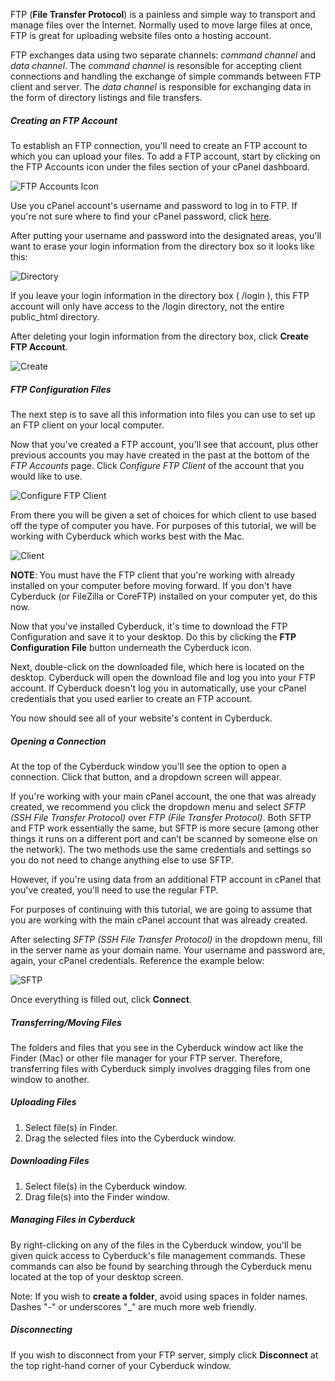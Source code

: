 FTP (**File Transfer Protocol**) is a painless and simple way to transport and manage files over the Internet. Normally used to move large files at once, FTP is great for uploading website files onto a hosting account. 

FTP exchanges data using two separate channels: *command channel* and *data channel*. The *command channel* is resonsible for accepting client connections and handling the exchange of simple commands between FTP client and server. The *data channel* is responsible for exchanging data in the form of directory listings and file transfers. 

##### Creating an FTP Account

To establish an FTP connection, you'll need to create an FTP account to which you can upload your files. To add a FTP account, start by clicking on the FTP Accounts icon under the files section of your cPanel dashboard. 

![FTP Accounts Icon](http://i1071.photobucket.com/albums/u516/Brumface/Screen%20Shot%202015-08-26%20at%2011.31.59%20AM_zps2jgsempi.png)

Use you cPanel account's username and password to log in to FTP. If you're not sure where to find your cPanel password, click [here](http://docs.reclaimhosting.com/FAQ/I-can't-remember-my-password./#ftp-cpanel-password).

After putting your username and password into the designated areas, you'll want to erase your login information from the directory box so it looks like this:

![Directory](http://i1071.photobucket.com/albums/u516/Brumface/Screen%20Shot%202015-08-26%20at%2011.57.51%20AM_zpssi1ggcok.png)

If you leave your login information in the directory box ( /login ), this FTP account will only have access to the /login directory, not the entire public_html directory. 

After deleting your login information from the directory box, click **Create FTP Account**.

![Create](http://i1071.photobucket.com/albums/u516/Brumface/Screen%20Shot%202015-08-26%20at%2012.04.34%20PM_zpsbseeettc.png)

##### FTP Configuration Files

The next step is to save all this information into files you can use to set up an FTP client on your local computer.

Now that you've created a FTP account, you'll see that account, plus other previous accounts you may have created in the past at the bottom of the *FTP Accounts* page. Click *Configure FTP Client* of the account that you would like to use.

![Configure FTP Client](http://i1071.photobucket.com/albums/u516/Brumface/Screen%20Shot%202015-08-26%20at%2012.09.18%20PM_zpsd4epamz1.png)

From there you will be given a set of choices for which client to use based off the type of computer you have. For purposes of this tutorial, we will be working with Cyberduck which works best with the Mac. 

![Client](http://i1071.photobucket.com/albums/u516/Brumface/86e1ff36-ec8a-47c2-b391-7f96f8f083df_zps0yfgiiyr.png)

**NOTE**: You must have the FTP client that you're working with already installed on your computer before moving forward. If you don't have Cyberduck (or FileZilla or CoreFTP) installed on your computer yet, do this now.

Now that you've installed Cyberduck, it's time to download the FTP Configuration and save it to your desktop. Do this by clicking the **FTP Configuration File** button underneath the Cyberduck icon. 

Next, double-click on the downloaded file, which here is located on the desktop. Cyberduck will open the download file and log you into your FTP account. If Cyberduck doesn't log you in automatically, use your cPanel credentials that you used earlier to create an FTP account. 

You now should see all of your website's content in Cyberduck. 

##### Opening a Connection

At the top of the Cyberduck window you'll see the option to open a connection. Click that button, and a dropdown screen will appear. 

If you're working with your main cPanel account, the one that was already created, we recommend you click the dropdown menu and select *SFTP (SSH File Transfer Protocol)* over *FTP (File Transfer Protocol)*. Both SFTP and FTP work essentially the same, but SFTP is more secure (among other things it runs on a different port and can’t be scanned by someone else on the network). The two methods use the same credentials and settings so you do not need to change anything else to use SFTP. 

However, if you're using data from an additional FTP account in cPanel that you've created, you'll need to use the regular FTP. 

For purposes of continuing with this tutorial, we are going to assume that you are working with the main cPanel account that was already created. 

After selecting *SFTP (SSH File Transfer Protocol)* in the dropdown menu, fill in the server name as your domain name. Your username and password are, again, your cPanel credentials. Reference the example below:

![SFTP](http://i1071.photobucket.com/albums/u516/Brumface/Screen%20Shot%202015-08-26%20at%201.49.07%20PM_zps16dmhof8.png)

Once everything is filled out, click **Connect**.

##### Transferring/Moving Files

The folders and files that you see in the Cyberduck window act like the Finder (Mac) or other file manager for your FTP server. Therefore, transferring files with Cyberduck simply involves dragging files from one window to another.

##### Uploading Files

1. Select file(s) in Finder.
2. Drag the selected files into the Cyberduck window.

##### Downloading Files

1. Select file(s) in the Cyberduck window.
2. Drag file(s) into the Finder window.

##### Managing Files in Cyberduck

By right-clicking on any of the files in the Cyberduck window, you'll be given quick access to Cyberduck's file management commands. These commands can also be found by searching through the Cyberduck menu located at the top of your desktop screen. 

Note: If you wish to **create a folder**, avoid using spaces in folder names. Dashes "-" or underscores "_" are much more web friendly.

##### Disconnecting

If you wish to disconnect from your FTP server, simply click **Disconnect** at the top right-hand corner of your Cyberduck window. 
